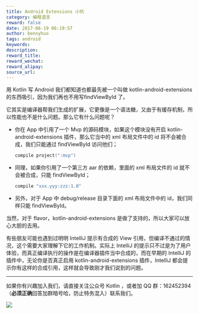 ```yaml
---
title: Android Extensions 小坑
category: 编程语言
reward: false
date: 2017-06-19 06:19:57
author: bennyhuo
tags: android
keywords:
description:
reward_title:
reward_wechat:
reward_alipay:
source_url:
---
```


用 Kotlin 写 Android 我们都知道也都最先被一个叫做 kotlin-android-extensions 的东西吸引，因为我们再也不用写findViewById 了。

它其实是编译器帮我们生成的扩展，它更像是一个语法糖，又由于有缓存机制，所以性能也不是什么问题。那么它有什么问题呢？

* 你在 App 中引用了一个 Mvp 的源码模块，如果这个模块没有开启 kotlin-android-extensions 插件，那么它当中的 xml 布局文件中的 id 将不会被合成，我们只能通过 findViewById 访问他们；

	```kotlin
	compile project(":mvp")
	```

* 同理，如果你引用了一个第三方 aar 的依赖，里面的 xml 布局文件的 id 就不会被合成，只能 findViewById；

	```kotlin
	compile "xxx.yyy:zzz:1.0"
	```

* 另外，对于 App 中 debug/release 目录下面的 xml 布局文件中的 id，我们同样只能 findViewById。

当然，对于 flavor，kotlin-android-extensions 是做了支持的，所以大家可以放心大胆的去用。

有些朋友可能也遇到过明明 IntelliJ 提示有合成的 View 引用，但编译不通过的情况，这个需要大家理解下它的工作机制。实际上 IntelliJ 的提示只不过是为了用户体验，而真正编译执行的操作是在编译器插件当中合成的，而在早期的 IntelliJ 的插件中，无论你是否真正启用 kotlin-android-extensions 插件，IntelliJ 都会提示你有这样的合成引用，这样就会导致刚才我们说到的问题。


---

如果你有兴趣加入我们，请直接关注公众号 Kotlin ，或者加 QQ 群：162452394 （**必须正确**回答加群暗号哈，防止特务混入）联系我们。

![](http://kotlinblog-1251218094.costj.myqcloud.com/80f29e08-11ff-4c47-a6d1-6c4a4ae08ae8/arts/kotlin_group.jpg)